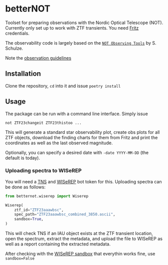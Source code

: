 # betterNOT
Toolset for preparing observations with the Nordic Optical Telescope (NOT). Currently only set up to work with ZTF transients. You need [Fritz](https://fritz.science) credentials.

The observability code is largely based on the [`NOT Observing Tools`](https://github.com/steveschulze/NOT_Observing_Tools) by S. Schulze.

Note the [observation guidelines](https://notes.simeonreusch.com/s/dHt_0XzwQ#)

## Installation
Clone the repository, `cd` into it and issue `poetry install`

## Usage
The package can be run with a command line interface. Simply issue
```
not ZTF23changeit ZTF23thistoo ...
```
This will generate a standard star observability plot, create obs plots for all ZTF objects, download the finding charts for them from Fritz and print the coordinates as well as the last observed magnitude.

Optionally, you can specify a desired date with `-date YYYY-MM-DD` (the default is today).

### Uploading spectra to WISeREP
You will need a [TNS](https://www.wis-tns.org) and [WISeREP](https://www.wiserep.org) bot token for this. Uploading spectra can be done as follows:
```python
from betternot.wiserep import Wiserep

Wiserep(
    ztf_id="ZTF23aaawbsc",
    spec_path="ZTF23aaawbsc_combined_3850.ascii",
    sandbox=True,
)
```
This will check TNS if an IAU object exists at the ZTF transient location, open the spectrum, extract the metadata, and upload the file to WISeREP as well as a report containing the extracted metadata.

After checking with the [WISeREP sandbox](https://sandbox.wiserep.org) that everythin works fine, use `sandbox=False`